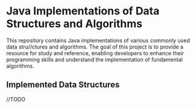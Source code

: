 # Java Implementations of Data Structures and Algorithms

This repository contains Java implementations of various commonly used data stru//ctures and algorithms. The goal of this project is to provide a resource for study and reference, enabling developers to enhance their programming skills and understand the implementation of fundamental algorithms.

## Implemented Data Structures
//TODO
